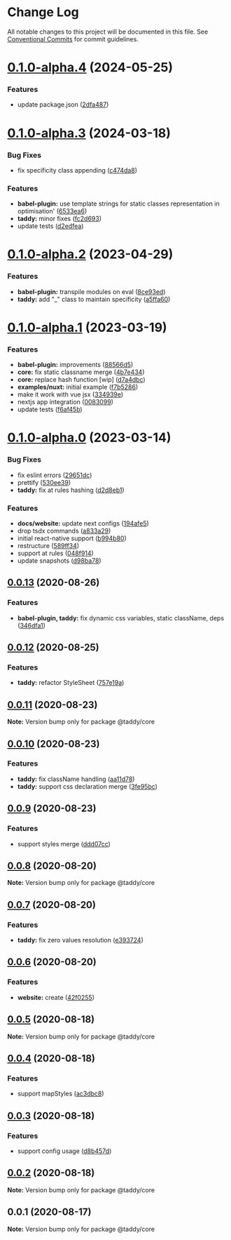 # Change Log

All notable changes to this project will be documented in this file.
See [Conventional Commits](https://conventionalcommits.org) for commit guidelines.

# [0.1.0-alpha.4](https://github.com/lttb/taddy/compare/@taddy/core@0.1.0-alpha.3...@taddy/core@0.1.0-alpha.4) (2024-05-25)

### Features

- update package.json ([2dfa487](https://github.com/lttb/taddy/commit/2dfa487e3838a258a98675b1abcd61bb6c92a252))

# [0.1.0-alpha.3](https://github.com/lttb/taddy/compare/@taddy/core@0.1.0-alpha.2...@taddy/core@0.1.0-alpha.3) (2024-03-18)

### Bug Fixes

- fix specificity class appending ([c474da8](https://github.com/lttb/taddy/commit/c474da8c3c718b558b257ea52d64a8a202c5529d))

### Features

- **babel-plugin:** use template strings for static classes representation in optimisation' ([6533ea6](https://github.com/lttb/taddy/commit/6533ea600a4891dc99913eed2b4289d970f552c6))
- **taddy:** minor fixes ([fc2d693](https://github.com/lttb/taddy/commit/fc2d693cf23c3ea241eb2a72f15c8098866df189))
- update tests ([d2edfea](https://github.com/lttb/taddy/commit/d2edfea70944bdb48b1c867fdfc319485a44c4a1))

# [0.1.0-alpha.2](https://github.com/lttb/taddy/compare/@taddy/core@0.1.0-alpha.1...@taddy/core@0.1.0-alpha.2) (2023-04-29)

### Features

- **babel-plugin:** transpile modules on eval ([8ce93ed](https://github.com/lttb/taddy/commit/8ce93ed5ea6c6a269d583325cdf3ebaa9891737f))
- **taddy:** add "\_" class to maintain specificity ([a5ffa60](https://github.com/lttb/taddy/commit/a5ffa60bd9d8fef4dbb707211afc25df34737d86))

# [0.1.0-alpha.1](https://github.com/lttb/taddy/compare/@taddy/core@0.1.0-alpha.0...@taddy/core@0.1.0-alpha.1) (2023-03-19)

### Features

- **babel-plugin:** improvements ([88566d5](https://github.com/lttb/taddy/commit/88566d5ce84ef54ff3ec5a2000e2e684f1f6d0e9))
- **core:** fix static classname merge ([4b7e434](https://github.com/lttb/taddy/commit/4b7e43496abb1a9e9ac7196bc6ff13b4884ac1bc))
- **core:** replace hash function [wip] ([d7a4dbc](https://github.com/lttb/taddy/commit/d7a4dbc6697cd0a084aac2f14dde742964925912))
- **examples/nuxt:** initial example ([f7b5286](https://github.com/lttb/taddy/commit/f7b52860800c0dc868bc24b17a94b03e0407174d))
- make it work with vue jsx ([334939e](https://github.com/lttb/taddy/commit/334939e203f5e5a5a6afd34ec093eee429e490cc))
- nextjs app integration ([0083099](https://github.com/lttb/taddy/commit/00830996076a15ac39671a4f2eef025e49a1b9a5))
- update tests ([f6af45b](https://github.com/lttb/taddy/commit/f6af45b2eab2d10b99a353d56b88695d35fb7a8c))

# [0.1.0-alpha.0](https://github.com/lttb/taddy/compare/@taddy/core@0.0.13...@taddy/core@0.1.0-alpha.0) (2023-03-14)

### Bug Fixes

- fix eslint errors ([29651dc](https://github.com/lttb/taddy/commit/29651dc24b1fac34b6260a00373838038187efe8))
- prettify ([530ee39](https://github.com/lttb/taddy/commit/530ee398c19ac28d881d94c4fe85a3005e37e3d3))
- **taddy:** fix at rules hashing ([d2d8eb1](https://github.com/lttb/taddy/commit/d2d8eb1501214d884c293e884c8849fb49df358c))

### Features

- **docs/website:** update next configs ([194afe5](https://github.com/lttb/taddy/commit/194afe5cc3d85f569682bdfa8b12b1cdd0ed7763))
- drop tsdx commands ([a833a29](https://github.com/lttb/taddy/commit/a833a290a41ddb92eaea996cc0778f6211b50d26))
- initial react-native support ([b994b80](https://github.com/lttb/taddy/commit/b994b80ec9768056414b1c9a19f4bcece498205e))
- restructure ([589ff34](https://github.com/lttb/taddy/commit/589ff34cb83b536072d2936ac24b5802472260e2))
- support at rules ([048f914](https://github.com/lttb/taddy/commit/048f914d569d18f92c8f92d5ec16f3838c0a5064))
- update snapshots ([d98ba78](https://github.com/lttb/taddy/commit/d98ba7837849fabd17a00cbdbd7ab327d2b22df8))

## [0.0.13](https://github.com/lttb/taddy/compare/@taddy/core@0.0.12...@taddy/core@0.0.13) (2020-08-26)

### Features

- **babel-plugin, taddy:** fix dynamic css variables, static className, deps ([346dfa1](https://github.com/lttb/taddy/commit/346dfa1bdf13175d310729bfe4910829cba4502c))

## [0.0.12](https://github.com/lttb/taddy/compare/@taddy/core@0.0.11...@taddy/core@0.0.12) (2020-08-25)

### Features

- **taddy:** refactor StyleSheet ([757e19a](https://github.com/lttb/taddy/commit/757e19abae1a313402af8ca7951df07faf028ba1))

## [0.0.11](https://github.com/lttb/taddy/compare/@taddy/core@0.0.10...@taddy/core@0.0.11) (2020-08-23)

**Note:** Version bump only for package @taddy/core

## [0.0.10](https://github.com/lttb/taddy/compare/@taddy/core@0.0.9...@taddy/core@0.0.10) (2020-08-23)

### Features

- **taddy:** fix className handling ([aa11d78](https://github.com/lttb/taddy/commit/aa11d788a9bd2ce7c482bd9fa1a8e3e3f8eb5b6f))
- **taddy:** support css declaration merge ([3fe95bc](https://github.com/lttb/taddy/commit/3fe95bc9eda13175697086271f6e534eb8af3b14))

## [0.0.9](https://github.com/lttb/taddy/compare/@taddy/core@0.0.8...@taddy/core@0.0.9) (2020-08-23)

### Features

- support styles merge ([ddd07cc](https://github.com/lttb/taddy/commit/ddd07cc7180b666729bafb00f3fd30ff0c418b44))

## [0.0.8](https://github.com/lttb/taddy/compare/@taddy/core@0.0.7...@taddy/core@0.0.8) (2020-08-20)

**Note:** Version bump only for package @taddy/core

## [0.0.7](https://github.com/lttb/taddy/compare/@taddy/core@0.0.6...@taddy/core@0.0.7) (2020-08-20)

### Features

- **taddy:** fix zero values resolution ([e393724](https://github.com/lttb/taddy/commit/e3937248c2c81fa0a5156b57ffffde99dd653a45))

## [0.0.6](https://github.com/lttb/taddy/compare/@taddy/core@0.0.5...@taddy/core@0.0.6) (2020-08-20)

### Features

- **website:** create ([42f0255](https://github.com/lttb/taddy/commit/42f0255929860ae7527142cecbdb918da6935c0c))

## [0.0.5](https://github.com/lttb/taddy/compare/@taddy/core@0.0.4...@taddy/core@0.0.5) (2020-08-18)

**Note:** Version bump only for package @taddy/core

## [0.0.4](https://github.com/lttb/taddy/compare/@taddy/core@0.0.3...@taddy/core@0.0.4) (2020-08-18)

### Features

- support mapStyles ([ac3dbc8](https://github.com/lttb/taddy/commit/ac3dbc8ebc687130c9ac526ce68eb86bf281c29b))

## [0.0.3](https://github.com/lttb/taddy/compare/@taddy/core@0.0.2...@taddy/core@0.0.3) (2020-08-18)

### Features

- support config usage ([d8b457d](https://github.com/lttb/taddy/commit/d8b457de40f9d080ceb0df839df3c30151276b20))

## [0.0.2](https://github.com/lttb/taddy/compare/@taddy/core@0.0.1...@taddy/core@0.0.2) (2020-08-18)

**Note:** Version bump only for package @taddy/core

## 0.0.1 (2020-08-17)

**Note:** Version bump only for package @taddy/core
